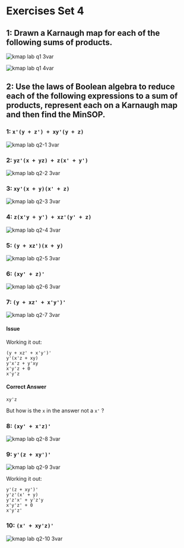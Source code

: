 # Exercises Set 4

## 1: Drawn a Karnaugh map for each of the following sums of products.

![kmap lab q1 3var](http://i.imgur.com/KtLr5tl.png)

![kmap lab q1 4var](http://i.imgur.com/F5Xs78U.png)

## 2: Use the laws of Boolean algebra to reduce each of the following expressions to a sum of products, represent each on a Karnaugh map and then find the MinSOP.

### 1: `x'(y + z') + xy'(y + z)`

![kmap lab q2-1 3var](http://i.imgur.com/MoENWOV.png)

### 2: `yz'(x + yz) + z(x' + y')`

![kmap lab q2-2 3var](http://i.imgur.com/ziQfRY2.png)

### 3: `xy'(x + y)(x' + z)`

![kmap lab q2-3 3var](http://i.imgur.com/ixcpdbD.png)

### 4: `z(x'y + y') + xz'(y' + z)`

![kmap lab q2-4 3var](http://i.imgur.com/fnWIdHi.png)

### 5: `(y + xz')(x + y)`

![kmap lab q2-5 3var](http://i.imgur.com/cUNPoXO.png)

### 6: `(xy' + z)'`

![kmap lab q2-6 3var](http://i.imgur.com/Z33mMTg.png)

### 7: `(y + xz' + x'y')'`

![kmap lab q2-7 3var](http://i.imgur.com/v6fYXRl.png)

#### Issue

Working it out:

```
(y + xz' + x'y')'
y'(x'z + xy)
y'x'z + y'xy
x'y'z + 0
x'y'z
```

#### Correct Answer

```
xy'z
```

But how is the `x` in the answer not a `x'` ?

### 8: `(xy' + x'z)'`

![kmap lab q2-8 3var](http://i.imgur.com/p1npvIk.png)

### 9: `y'(z + xy')'`

![kmap lab q2-9 3var](http://i.imgur.com/8ZViLpO.png)

Working it out:

```
y'(z + xy')'
y'z'(x' + y)
y'z'x' + y'z'y
x'y'z' + 0
x'y'z'
```

### 10: `(x' + xy'z)'`

![kmap lab q2-10 3var](http://i.imgur.com/7Pvwbd6.png)